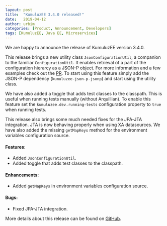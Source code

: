 ```yaml
---
layout: post
title:  "KumuluzEE 3.4.0 released!"
date:   2019-04-12
author: urbim
categories: [Product, Announcement, Developers]
tags: [KumuluzEE, Java EE, Microservices]
---
```


We are happy to announce the release of KumuluzEE version 3.4.0.

This release brings a new utility class `JsonConfigurationUtil`, a companion to the familiar `ConfigurationUtil`. It
enables retrieval of a part of the configuration hierarcy as a JSON-P object. For more information and a few examples
check out the [PR](https://github.com/kumuluz/kumuluzee/pull/143). To start using this feature simply add the JSON-P
dependency (`kumuluzee-json-p-jsonp`) and start using the utility class.

<!--more-->

We have also added a toggle that adds test classes to the classpath. This is useful when running tests manually
(without Arquillian). To enable this feature set the `kumuluzee.dev.running-tests` configuration property to `true` when
running tests.

This release also brings some much needed fixes for the JPA-JTA integration. JTA is now behaving properly when using XA
datasources. We have also added the missing `getMapKeys` method for the environment variables configuration source.

#### Features:

- Added `JsonConfigurationUtil`.
- Added toggle that adds test classes to the classpath.

#### Enhancements:

- Added `getMapKeys` in environment variables configuration source.

#### Bugs:

- Fixed JPA-JTA integration.


More details about this release can be found on [GitHub](https://github.com/kumuluz/kumuluzee/releases/tag/v3.4.0).
